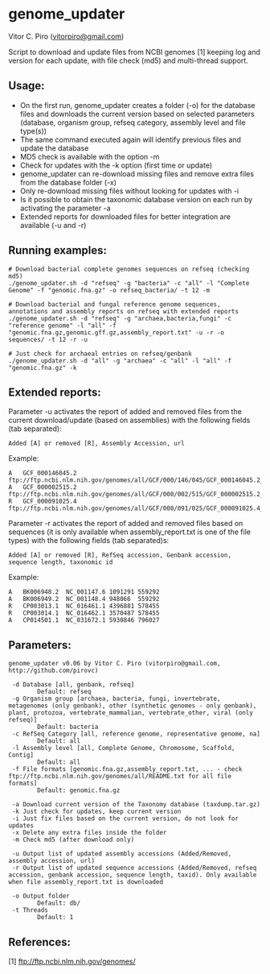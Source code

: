 # genome_updater

Vitor C. Piro (vitorpiro@gmail.com)


Script to download and update files from NCBI genomes [1] keeping log and version for each update, with file check (md5) and multi-thread support.

Usage:
------

- On the first run, genome_updater creates a folder (-o) for the database files and downloads the current version based on selected parameters (database, organism group, refseq category, assembly level and file type(s))
- The same command executed again will identify previous files and update the database
- MD5 check is available with the option -m
- Check for updates with the -k option (first time or update)
- genome_updater can re-download missing files and remove extra files from the database folder (-x)
- Only re-download missing files without looking for updates with -i
- Is it possible to obtain the taxonomic database version on each run by activating the parameter -a
- Extended reports for downloaded files for better integration are available (-u and -r)

Running examples:
-----------------
	# Download bacterial complete genomes sequences on refseq (checking md5)
	./genome_updater.sh -d "refseq" -g "bacteria" -c "all" -l "Complete Genome" -f "genomic.fna.gz" -o refseq_bacteria/ -t 12 -m

	# Download bacterial and fungal reference genome sequences, annotations and assembly reports on refseq with extended reports
	./genome_updater.sh -d "refseq" -g "archaea,bacteria,fungi" -c "reference genome" -l "all" -f "genomic.fna.gz,genomic.gff.gz,assembly_report.txt" -u -r -o sequences/ -t 12 -r -u
	
	# Just check for archaeal entries on refseq/genbank
	./genome_updater.sh -d "all" -g "archaea" -c "all" -l "all" -f "genomic.fna.gz" -k

Extended reports:
-----------------

Parameter -u activates the report of added and removed files from the current download/update (based on assemblies) with the following fields (tab separated):

	Added [A] or removed [R], Assembly Accession, url

Example:

	A	GCF_000146045.2	ftp://ftp.ncbi.nlm.nih.gov/genomes/all/GCF/000/146/045/GCF_000146045.2_R64
	A	GCF_000002515.2	ftp://ftp.ncbi.nlm.nih.gov/genomes/all/GCF/000/002/515/GCF_000002515.2_ASM251v1
	R	GCF_000091025.4	ftp://ftp.ncbi.nlm.nih.gov/genomes/all/GCF/000/091/025/GCF_000091025.4_ASM9102v4

	
Parameter -r activates the report of added and removed files based on sequences (it is only available when assembly_report.txt is one of the file types) with the following fields (tab separated)s:

	Added [A] or removed [R], RefSeq accession, Genbank accession, sequence length, taxonomic id

Example:

	A	BK006948.2	NC_001147.6	1091291	559292
	A	BK006949.2	NC_001148.4	948066	559292
	R	CP003013.1	NC_016461.1	4396881	578455
	R	CP003014.1	NC_016462.1	3570487	578455
	A	CP014501.1	NC_031672.1	5930846	796027
	
Parameters:
-----------

	genome_updater v0.06 by Vitor C. Piro (vitorpiro@gmail.com, http://github.com/pirovc)

	 -d Database [all, genbank, refseq]
			Default: refseq
	 -g Organism group [archaea, bacteria, fungi, invertebrate, metagenomes (only genbank), other (synthetic genomes - only genbank), plant, protozoa, vertebrate_mammalian, vertebrate_other, viral (only refseq)]
			Default: bacteria
	 -c RefSeq Category [all, reference genome, representative genome, na]
			Default: all
	 -l Assembly level [all, Complete Genome, Chromosome, Scaffold, Contig]
			Default: all
	 -f File formats [genomic.fna.gz,assembly_report.txt, ... - check ftp://ftp.ncbi.nlm.nih.gov/genomes/all/README.txt for all file formats]
			Default: genomic.fna.gz

	 -a Download current version of the Taxonomy database (taxdump.tar.gz)
	 -k Just check for updates, keep current version
	 -i Just fix files based on the current version, do not look for updates
	 -x Delete any extra files inside the folder
	 -m Check md5 (after download only)

	 -u Output list of updated assembly accessions (Added/Removed, assembly accession, url)
	 -r Output list of updated sequence accessions (Added/Removed, refseq accession, genbank accession, sequence length, taxid). Only available when file assembly_report.txt is downloaded

	 -o Output folder
			Default: db/
	 -t Threads
			Default: 1
	
References:
-----------

[1] ftp://ftp.ncbi.nlm.nih.gov/genomes/

